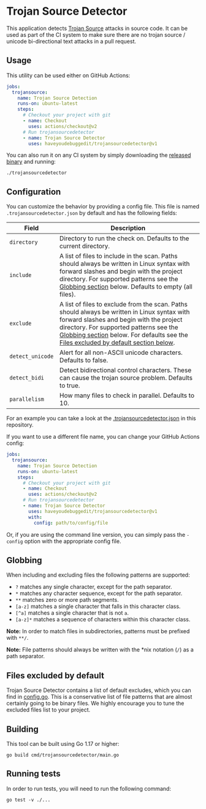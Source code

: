 # Trojan Source Detector

This application detects [Trojan Source](https://trojansource.codes) attacks in source code. It can be used as part of the CI system to make sure there are no trojan source / unicode bi-directional text attacks in a pull request.

## Usage

This utility can be used either on GitHub Actions:

```yaml
jobs:
  trojansource:
    name: Trojan Source Detection
    runs-on: ubuntu-latest
    steps:
      # Checkout your project with git
      - name: Checkout
        uses: actions/checkout@v2
      # Run trojansourcedetector
      - name: Trojan Source Detector
        uses: haveyoudebuggedit/trojansourcedetector@v1
```

You can also run it on any CI system by simply downloading the [released binary](https://github.com/haveyoudebuggedit/trojansourcedetector/releases) and running:

```
./trojansourcedetector
```

## Configuration

You can customize the behavior by providing a config file. This file is named `.trojansourcedetector.json` by default and has the following fields:

| Field            | Description                                                                                                                                                                                                                                                                                                         |
|------------------|---------------------------------------------------------------------------------------------------------------------------------------------------------------------------------------------------------------------------------------------------------------------------------------------------------------------|
| `directory`      | Directory to run the check on. Defaults to the current directory.                                                                                                                                                                                                                                                   |
| `include`        | A list of files to include in the scan. Paths should always be written in Linux syntax with forward slashes and begin with the project directory. For supported patterns see the [Globbing section](#globbing) below. Defaults to empty (all files).                                                                |
| `exclude`        | A list of files to exclude from the scan. Paths should always be written in Linux syntax with forward slashes and begin with the project directory. For supported patterns see the [Globbing section](#globbing) below. For defaults see the [Files excluded by default section below](#files-excluded-by-default). |
| `detect_unicode` | Alert for all non-ASCII unicode characters. Defaults to false.                                                                                                                                                                                                                                                      |
| `detect_bidi`    | Detect bidirectional control characters. These can cause the trojan source problem. Defaults to true.                                                                                                                                                                                                               |
| `parallelism`    | How many files to check in parallel. Defaults to 10.                                                                                                                                                                                                                                                                |

For an example you can take a look at the [.trojansourcedetector.json](.trojansourcedetector.json) in this repository.

If you want to use a different file name, you can change your GitHub Actions config:

```yaml
jobs:
  trojansource:
    name: Trojan Source Detection
    runs-on: ubuntu-latest
    steps:
      # Checkout your project with git
      - name: Checkout
        uses: actions/checkout@v2
      # Run trojansourcedetector
      - name: Trojan Source Detector
        uses: haveyoudebuggedit/trojansourcedetector@v1
        with:
          config: path/to/config/file
```

Or, if you are using the command line version, you can simply pass the `-config` option with the appropriate config file.

## Globbing

When including and excluding files the following patterns are supported:

- `?` matches any single character, except for the path separator.
- `*` matches any character sequence, except for the path separator.
- `**` matches zero or more path segments.
- `[a-z]` matches a single character that falls in this character class.
- `[^a]` matches a single character that is not `a`.
- `[a-z]*` matches a sequence of characters within this character class.

**Note:** In order to match files in subdirectories, patterns must be prefixed with `**/`.

**Note:** File patterns should always be written with the *nix notation (`/`) as a path separator.

## Files excluded by default

Trojan Source Detector contains a list of default excludes, which you can find in [config.go](config.go). This is a conservative list of file patterns that are almost certainly going to be binary files. We highly encourage you to tune the excluded files list to your project.

## Building

This tool can be built using Go 1.17 or higher:

```
go build cmd/trojansourcedetector/main.go
```

## Running tests

In order to run tests, you will need to run the following command:

```
go test -v ./...
```